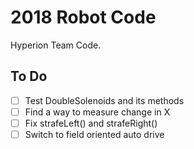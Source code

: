 # 2018 Robot Code
Hyperion Team Code.

## To Do
- [ ] Test DoubleSolenoids and its methods
- [ ] Find a way to measure change in X
- [ ] Fix strafeLeft() and strafeRight()
- [ ] Switch to field oriented auto drive